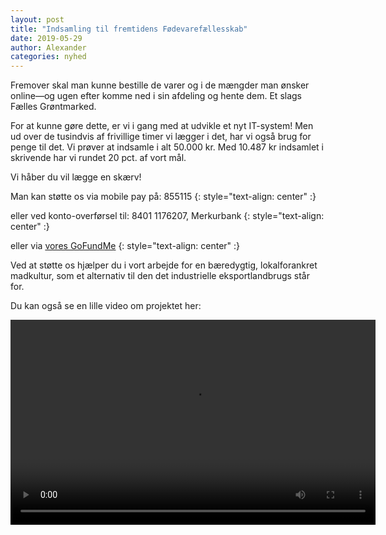 ```yaml
---
layout: post
title: "Indsamling til fremtidens Fødevarefællesskab"
date: 2019-05-29
author: Alexander
categories: nyhed
---
```


Fremover skal man kunne bestille de varer og i de mængder man ønsker online—og ugen efter komme ned i sin afdeling og hente dem. Et slags Fælles Grøntmarked.

For at kunne gøre dette, er vi i gang med at udvikle et nyt IT-system! Men ud over de tusindvis af frivillige timer vi lægger i det, har vi også brug for penge til det. Vi prøver at indsamle i alt 50.000 kr. Med 10.487 kr indsamlet i skrivende har vi rundet 20 pct. af vort mål.

Vi håber du vil lægge en skærv!

Man kan støtte os via mobile pay på: 855115
{: style="text-align: center" :}

eller ved konto-overførsel til: 8401 1176207, Merkurbank
{: style="text-align: center" :}

eller via [vores GoFundMe](https://www.gofundme.com/kbh-fdevarefaelleskabet-en-spaendende-fremtid)
{: style="text-align: center" :}

Ved at støtte os hjælper du i vort arbejde for en bæredygtig, lokalforankret madkultur, som et alternativ til den det industrielle eksportlandbrugs står for.

Du kan også se en lille video om projektet her:

<div>
<video width="584" height="328" controls style="display: block; margin: 0 auto">
	<source src="{{site.url}}/assets/videos/IT-system-Crowdfunding-KBHFF.mp4" type="video/mp4">
	Din browser understøtter ikke video tagget.
</video>
</div>
